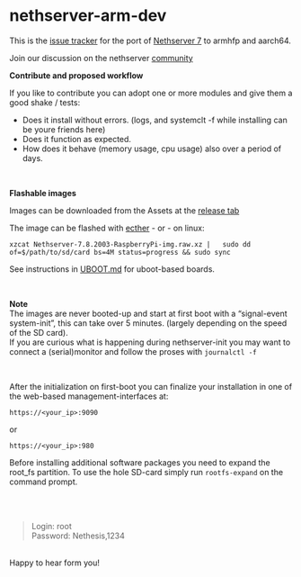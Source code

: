 # nethserver-arm-dev

This is the [issue tracker](https://github.com/markVnl/nethserver-arm-dev/issues) for the port of [Nethserver 7](https://github.com/NethServer) to armhfp and aarch64. 

Join our discussion on the nethserver [community](http://community.nethserver.org)


**Contribute and proposed workflow**  

If you like to contribute you can adopt one or more modules and give them a good shake / tests:
* Does it install without errors. (logs, and systemclt -f while installing can be youre friends here)
* Does it function as expected.
* How does it behave (memory usage, cpu usage) also over a period of days.

</br>

**Flashable images**  

Images can be downloaded from the Assets at the [release tab](https://github.com/NethServer/arm-dev/releases)

The image can be flashed with [ecther](https://etcher.io/) - or - on linux:  

```
xzcat Nethserver-7.8.2003-RaspberryPi-img.raw.xz |   sudo dd of=$/path/to/sd/card bs=4M status=progress && sudo sync
````
See instructions in [UBOOT.md](https://github.com/NethServer/arm-dev/blob/master/UBOOT.md) for uboot-based boards. 

<br>

**Note**  
The images are never booted-up and start at first boot with a “signal-event system-init”, this can take over 5 minutes. (largely depending on the speed of the SD card).  
If you are  curious what is happening during nethserver-init you may want to connect a (serial)monitor and follow the proses with `journalctl -f`

<br>

After the initialization on first-boot you can finalize your installation in one of the web-based management-interfaces at:

```
https://<your_ip>:9090
````

or 

```
https://<your_ip>:980
````

Before installing additional software packages you need to expand the root_fs partition. To use the hole SD-card simply run `rootfs-expand` on the command prompt.

</br>
</br>

>Login: root   
>Password: Nethesis,1234
 
</br>
 Happy to hear form you! 
</br>
</br>
</br> 
</br>
</br>


